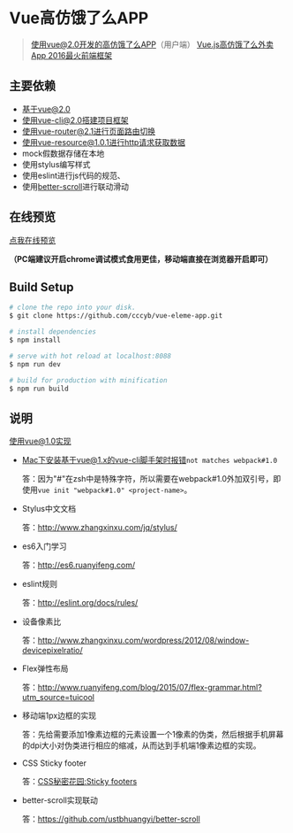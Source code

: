 # Vue高仿饿了么APP
> 使用vue@2.0开发的高仿饿了么APP（用户端）
> [Vue.js高仿饿了么外卖App 2016最火前端框架](http://coding.imooc.com/class/74.html)

## 主要依赖
- 基于vue@2.0
- 使用vue-cli@2.0搭建项目框架
- 使用vue-router@2.1进行页面路由切换
- 使用vue-resource@1.0.1进行http请求获取数据
- mock假数据存储在本地
- 使用stylus编写样式
- 使用eslint进行js代码的规范、
- 使用[better-scroll](https://github.com/ustbhuangyi/better-scroll)进行联动滑动

## 在线预览
[点我在线预览](https://poison-frog.github.io/vue/sell/dist/index.html)

**（PC端建议开启chrome调试模式食用更佳，移动端直接在浏览器开启即可）**

## Build Setup

``` bash
# clone the repo into your disk.
$ git clone https://github.com/cccyb/vue-eleme-app.git

# install dependencies
$ npm install

# serve with hot reload at localhost:8088
$ npm run dev

# build for production with minification
$ npm run build

```

## 说明
使用vue@1.0实现

- Mac下安装基于vue@1.x的vue-cli脚手架时报错`not matches webpack#1.0`

	答：因为"#"在zsh中是特殊字符，所以需要在webpack#1.0外加双引号，即使用`vue init "webpack#1.0" <project-name>`。
- Stylus中文文档

	答：http://www.zhangxinxu.com/jq/stylus/
- es6入门学习

	答：http://es6.ruanyifeng.com/

- eslint规则

	答：http://eslint.org/docs/rules/
- 设备像素比

	答：http://www.zhangxinxu.com/wordpress/2012/08/window-devicepixelratio/

- Flex弹性布局

	答：http://www.ruanyifeng.com/blog/2015/07/flex-grammar.html?utm_source=tuicool
- 移动端1px边框的实现

	答：先给需要添加1像素边框的元素设置一个1像素的伪类，然后根据手机屏幕的dpi大小对伪类进行相应的缩减，从而达到手机端1像素边框的实现。
- CSS Sticky footer

	答：[CSS秘密花园:Sticky footers](http://www.w3cplus.com/css3/css-secrets/sticky-footers.html)
- better-scroll实现联动

	答：https://github.com/ustbhuangyi/better-scroll

